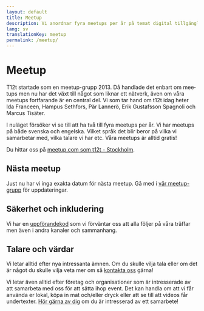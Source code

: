 ```yaml
---
layout: default
title: Meetup
description: Vi anordnar fyra meetups per år på temat digital tillgänglighet. Våra meetups är både på svenska och engelska.
lang: sv
translationKey: meetup
permalink: /meetup/
---
```


<h1 lang="en">Meetup</h1>

T12t startade som en <span lang="en">meetup</span>-grupp 2013. Då handlade det enbart om <span lang="en">meetups</span> men nu har det växt till något som liknar ett nätverk, även om våra <span lang="en">meetups</span> fortfarande är en central del. Vi som tar hand om t12t idag heter Ida Franceen, Hampus Sethfors, Pär Lannerö, Erik Gustafsson Spagnoli och Marcus Tisäter.

I nuläget försöker vi se till att ha två till fyra <span lang="en">meetups</span> per år. Vi har <span lang="en">meetups</span> på både svenska och engelska. Vilket språk det blir beror på vilka vi samarbetar med, vilka talare vi har etc. Våra <span lang="en">meetups</span> är alltid gratis!

Du hittar oss på <a href="https://www.meetup.com/t12t-Stockholm" hreflang="en"><span lang="en">meetup.com</span> som t12t - Stockholm</a>.

<h2>Nästa <span lang="en">meetup</span></h2>

Just nu har vi inga exakta datum för nästa meetup.
Gå med i <a href="https://www.meetup.com/t12t-Stockholm">vår <span lang="en">meetup</span>-grupp</a> för uppdateringar.

## Säkerhet och inkludering

Vi har en [uppförandekod](/uppforandekod/) som vi förväntar oss att alla följer på våra träffar men även i andra kanaler och sammanhang.

## Talare och värdar

Vi letar alltid efter nya intressanta ämnen. Om du skulle vilja tala eller om det är något du skulle vilja veta mer om så [kontakta oss](/kontakt/) gärna!

Vi letar även alltid efter företag och organisationer som är intresserade av att samarbeta med oss för att sätta ihop event. Det kan handla om att vi får använda er lokal, köpa in mat och/eller dryck eller att se till att videos får undertexter. [Hör gärna av dig](/kontakt/) om du är intresserad av ett samarbete!
